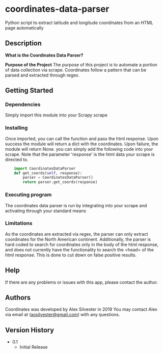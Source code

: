 # coordinates-data-parser
Python script to extract latitude and longitude coordinates from an HTML page automatically

## Description

**What is the Coordinates Data Parser?** 

**Purpose of the Project**
The purpose of this project is to automate a portion of data collection via scrape. Coordinates follow a pattern that can be parsed and extracted through regex. 

## Getting Started

### Dependencies
Simply import this module into your Scrapy scrape

### Installing
Once imported, you can call the function and pass the html response. Upon success the module will return a dict with the coordinates. Upon failure, the module will return None. you can simply add the following code into your scrape. Note that the parameter 'response' is the html data your scrape is directed to.
```python
    import CoordinatesDataParser
    def get_coords(self, response):
        parser = CoordinatesDataParser()
        return parser.get_coords(response)
```
### Executing program
The coordinates data parser is run by integrating into your scrape and activating through your standard means

### Limitations
As the coordinates are extracted via regex, the parser can only extract coordinates for the North American continent. Additionally, the parser is hard coded to search for coordinates only in the body of the html response, and does not currently have the functionality to search the \<head\> of the html response. This is done to cut down on false positive results.

## Help
If there are any problems or issues with this app, please contact the author.

## Authors
Coordinates  was developed by Alex Silvester in 2019
You may contact Alex via email at (aosilvester@gmail.com) with any questions.

## Version History
* 0.1
    * Initial Release
